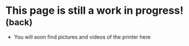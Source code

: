 # This page is still a work in progress! [<sub>(back)</sub>](../../../)
- You will soon find pictures and videos of the printer here
